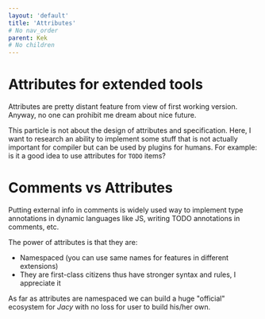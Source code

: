 ```yaml
---
layout: 'default'
title: 'Attributes'
# No nav_order
parent: Kek
# No children
---
```


# Attributes for extended tools

Attributes are pretty distant feature from view of first working version. Anyway, no one can prohibit me dream about nice future. 

This particle is not about the design of attributes and specification. Here, I want to research an ability to implement some stuff that is not actually important for compiler but can be used by plugins for humans. For example: is it a good idea to use attributes for `TODO` items?

# Comments vs Attributes

Putting external info in comments is widely used way to implement type annotations in dynamic languages like JS, writing TODO annotations in comments, etc.

The power of attributes is that they are:
- Namespaced (you can use same names for features in different extensions)
- They are first-class citizens thus have stronger syntax and rules, I appreciate it

As far as attributes are namespaced we can build a huge "official" ecosystem for _Jacy_ with no loss for user to build his/her own.
